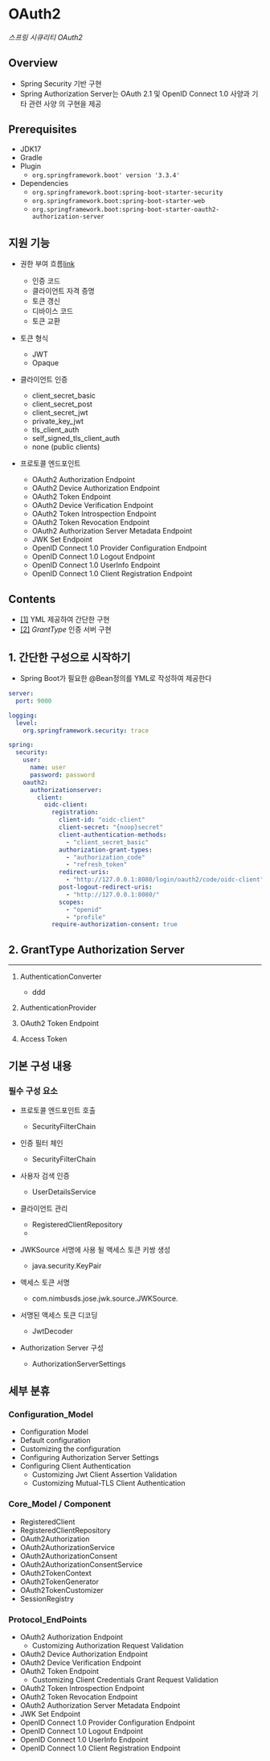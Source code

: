 # OAuth2
 _스프링 시큐리티 OAuth2_ 

## Overview

- Spring Security 기반 구현
- Spring Authorization Server는 OAuth 2.1 및 OpenID Connect 1.0 사양과 기타 관련 사양 의 구현을 제공

## Prerequisites

- JDK17
- Gradle
- Plugin
  - `org.springframework.boot' version '3.3.4'`
- Dependencies 
  - `org.springframework.boot:spring-boot-starter-security`
  - `org.springframework.boot:spring-boot-starter-web`
  - `org.springframework.boot:spring-boot-starter-oauth2-authorization-server`


## 지원 기능

- 권한 부여 흐름[link](#)
  -  인증 코드
  -  클라이언트 자격 증명
  -  토큰 갱신
  -  디바이스 코드
  -  토큰 교환
   
- 토큰 형식
  - JWT
  - Opaque
    
- 클라이언트 인증
  - client_secret_basic
  - client_secret_post
  - client_secret_jwt
  - private_key_jwt
  - tls_client_auth
  - self_signed_tls_client_auth
  - none (public clients)
    
- 프로토콜 엔드포인트
  - OAuth2 Authorization Endpoint
  - OAuth2 Device Authorization Endpoint
  - OAuth2 Token Endpoint
  - OAuth2 Device Verification Endpoint
  - OAuth2 Token Introspection Endpoint
  - OAuth2 Token Revocation Endpoint
  - OAuth2 Authorization Server Metadata Endpoint
  - JWK Set Endpoint
  - OpenID Connect 1.0 Provider Configuration Endpoint
  - OpenID Connect 1.0 Logout Endpoint
  - OpenID Connect 1.0 UserInfo Endpoint
  - OpenID Connect 1.0 Client Registration Endpoint




Contents
---
- [[1]](#1.-간단한-구성으로-시작하기) YML 제공하여 간단한 구현
- [[2]](#2.-GrantType-Authorization-Server) _GrantType_ 인증 서버 구현

## 1. 간단한 구성으로 시작하기

- Spring Boot가 필요한 @Bean정의를 YML로 작성하여 제공한다 
```yml
server:
  port: 9000

logging:
  level:
    org.springframework.security: trace

spring:
  security:
    user:
      name: user
      password: password
    oauth2:
      authorizationserver:
        client:
          oidc-client:
            registration:
              client-id: "oidc-client"
              client-secret: "{noop}secret"
              client-authentication-methods:
                - "client_secret_basic"
              authorization-grant-types:
                - "authorization_code"
                - "refresh_token"
              redirect-uris:
                - "http://127.0.0.1:8080/login/oauth2/code/oidc-client"
              post-logout-redirect-uris:
                - "http://127.0.0.1:8080/"
              scopes:
                - "openid"
                - "profile"
            require-authorization-consent: true
```

## 2. GrantType Authorization Server

---
1. AuthenticationConverter
   - ddd
2. AuthenticationProvider

3. OAuth2 Token Endpoint

4. Access Token

## 기본 구성 내용

### 필수 구성 요소

- 프로토콜 엔드포인트 호출
  - SecurityFilterChain

- 인증 필터 체인 
   - SecurityFilterChain

- 사용자 검색 인증 
  - UserDetailsService

- 클라이언트 관리 
  - RegisteredClientRepository
  - 
- JWKSource 서명에 사용 될 액세스 토큰 키쌍 생성
  - java.security.KeyPair
    
- 액세스 토큰 서명
  - com.nimbusds.jose.jwk.source.JWKSource.

- 서명된 액세스 토큰 디코딩
  - JwtDecoder

- Authorization Server 구성
  - AuthorizationServerSettings


## 세부 분휴

### Configuration_Model
- Configuration Model
- Default configuration
- Customizing the configuration
- Configuring Authorization Server Settings
- Configuring Client Authentication
  - Customizing Jwt Client Assertion Validation
  - Customizing Mutual-TLS Client Authentication

### Core_Model / Component

- RegisteredClient
- RegisteredClientRepository
- OAuth2Authorization
- OAuth2AuthorizationService
- OAuth2AuthorizationConsent
- OAuth2AuthorizationConsentService
- OAuth2TokenContext
- OAuth2TokenGenerator
- OAuth2TokenCustomizer
- SessionRegistry

### Protocol_EndPoints

- OAuth2 Authorization Endpoint
  - Customizing Authorization Request Validation
- OAuth2 Device Authorization Endpoint
- OAuth2 Device Verification Endpoint
- OAuth2 Token Endpoint
  - Customizing Client Credentials Grant Request Validation
- OAuth2 Token Introspection Endpoint
- OAuth2 Token Revocation Endpoint
- OAuth2 Authorization Server Metadata Endpoint
- JWK Set Endpoint
- OpenID Connect 1.0 Provider Configuration Endpoint
- OpenID Connect 1.0 Logout Endpoint
- OpenID Connect 1.0 UserInfo Endpoint
- OpenID Connect 1.0 Client Registration Endpoint


















































































